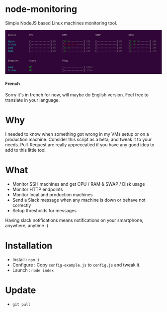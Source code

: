# node-monitoring
Simple NodeJS based Linux machines monitoring tool.

![Node Monitoring example](example.png?raw=true "Node Monitoring example")

#### French

Sorry it's in french for now, will maybe do English version.
Feel free to translate in your language.

# Why
I needed to know when something got wrong in my VMs setup or on a production machine.
Consider this script as a beta, and tweak it to your needs.
Pull-Request are really appreceatied if you have any good idea to add to this little tool.

# What

- Monitor SSH machines and get CPU / RAM & SWAP / Disk usage
- Monitor HTTP endpoints
- Monitor local and production machines
- Send a Slack message when any machine is down or behave not correctly
- Setup thresholds for messages

Having slack notifications means notifications on your smartphone, anywhere, anytime :)

# Installation

- Install : `npm i`
- Configure : Copy `config-example.js` to `config.js` and tweak it.
- Launch : `node index`

# Update

- `git pull`
